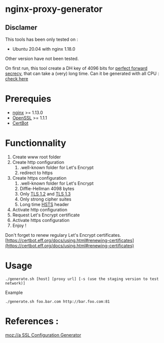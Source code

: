 # nginx-proxy-generator

## Disclamer

This tools has been only tested on :

- Ubuntu 20.04 with nginx 1.18.0

Other version have not been tested.

On first run, this tool create a DH key of 4096 bits for [perfect forward secrecy](https://en.wikipedia.org/wiki/Forward_secrecy), that can take a (very) long time. Can it be generated with all CPU : [check here](https://mta.openssl.org/pipermail/openssl-users/2017-March/005457.html)

# Prerequies

- [nginx](https://nginx.org) >= 1.13.0
- [OpenSSL](https://www.openssl.org)  >= 1.1.1
- [CertBot](https://certbot.eff.org)

# Functionnality

1. Create www root folder
2. Create http configuration 
	1. .well-known folder for Let's Encrypt
	2. redirect to https
3. Create https configuration
	1. .well-known folder for Let's Encrypt
	2. Diffie-Hellman 4098 bytes
	3. Only [TLS 1.2](https://caniuse.com/tls1-2) and [TLS 1.3](https://caniuse.com/tls1-3)
	4. Only strong cipher suites
	5. Long time [HSTS](https://en.wikipedia.org/wiki/HTTP_Strict_Transport_Security) header
4. Activate http configuration
5. Request Let's Encrypt certificate
6. Activate https configuration
7. Enjoy !

Don't forget to renew regulary Let's Encrypt certificates. [https://certbot.eff.org/docs/using.html#renewing-certificates](https://certbot.eff.org/docs/using.html#renewing-certificates)

# Usage

	./generate.sh [host] [proxy url] [-s (use the staging version to test network)]

Example

	./generate.sh foo.bar.com http://bar.foo.com:81

# References :

[moz://a SSL Configuration Generator](https://ssl-config.mozilla.org)
